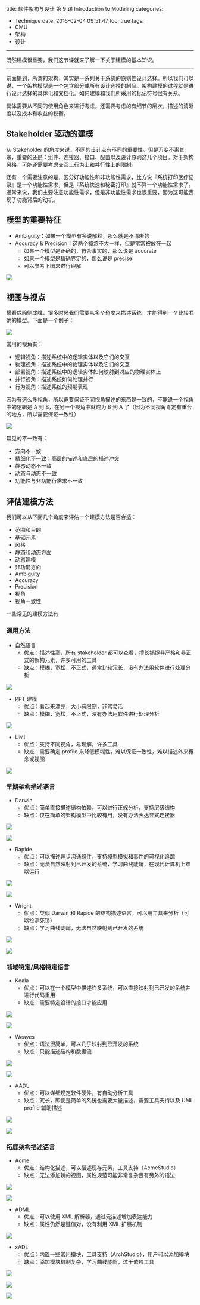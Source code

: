 title: 软件架构与设计 第 9 课 Introduction to Modeling
categories:
- Technique
date: 2016-02-04 09:51:47
toc: true
tags:
- CMU
- 架构
- 设计
---

既然建模很重要，我们这节课就来了解一下关于建模的基本知识。

<!-- more -->

---

前面提到，所谓的架构，其实是一系列关于系统的原则性设计选择。所以我们可以说，一个架构模型是一个包含部分或所有设计选择的制品。架构建模的过程就是进行设计选择的具体化和文档化。如何建模和我们所采用的标记符号很有关系。

具体需要从不同的使用角色来进行考虑，还需要考虑的有细节的层次，描述的清晰度以及成本和收益的权衡。

## Stakeholder 驱动的建模

从 Stakeholder 的角度来说，不同的设计点有不同的重要性。但是万变不离其宗，重要的还是：组件、连接器、接口、配置以及设计原则这几个项目。对于架构风格，可能还需要考虑交互上行为上和并行性上的限制。

还有一个需要注意的是，区分好功能性和非功能性需求，比方说『系统打印医疗记录』是一个功能性需求，但是『系统快速和秘密打印』就不算一个功能性需求了。通常来说，我们主要注意功能性需求，但是非功能性需求也很重要，因为这可能表现了功能背后的动机。

## 模型的重要特征

+ Ambiguity：如果一个模型有多说解释，那么就是不清晰的
+ Accuracy & Precision：这两个概念不大一样，但是常常被放在一起
    + 如果一个模型是正确的，符合事实的，那么说是 accurate
    + 如果一个模型是精确界定的，那么说是 precise
    + 可以参考下图来进行理解

![](/images/14545985041272.jpg)

## 视图与视点

横看成岭侧成峰，很多时候我们需要从多个角度来描述系统，才能得到一个比较准确的模型。下面是一个例子：

![](/images/14545985821981.jpg)

常用的视角有：

+ 逻辑视角：描述系统中的逻辑实体以及它们的交互
+ 物理视角：描述系统中的物理实体以及它们的交互
+ 部署视角：描述系统中的逻辑实体如何映射到对应的物理实体上
+ 并行视角：描述系统如何处理并行
+ 行为视角：描述系统的预期表现

因为有这么多视角，所以需要保证不同视角描述的东西是一致的，不能说一个视角中的逻辑是 A 到 B，在另一个视角中就成为 B 到 A 了（因为不同视角肯定有重合的地方，所以需要保证一致性）

![](/images/14545988003911.jpg)

常见的不一致有：

+ 方向不一致
+ 精细化不一致：高层的描述和底层的描述冲突
+ 静态动态不一致
+ 动态与动态不一致
+ 功能性与非功能行需求不一致

## 评估建模方法

我们可以从下面几个角度来评估一个建模方法是否合适：

+ 范围和目的
+ 基础元素
+ 风格
+ 静态和动态方面
+ 动态建模
+ 非功能方面
+ Ambiguity
+ Accuracy
+ Precision
+ 视角
+ 视角一致性

一些常见的建模方法有

### 通用方法

+ 自然语言
    + 优点：描述性高，所有 stakeholder 都可以查看，擅长捕捉非严格和非正式的架构元素，许多可用的工具
    + 缺点：模糊，宽松，不正式，通常比较冗长，没有办法用软件进行处理分析

![](/images/14546006145499.jpg)


+ PPT 建模
    + 优点：看起来漂亮，大小有限制，非常灵活
    + 缺点：模糊，宽松，不正式，没有办法用软件进行处理分析

![](/images/14546006273259.jpg)


+ UML
    + 优点：支持不同视角，易理解，许多工具
    + 缺点：需要确定 profile 来降低模糊性，难以保证一致性，难以描述外来概念或视图

![](/images/14546006393742.jpg)


### 早期架构描述语言

+ Darwin
    + 优点：简单直接描述结构依赖，可以进行正规分析，支持层级结构
    + 缺点：仅在简单的架构模型中比较有用，没有办法表达显式连接器

![](/images/14546008499085.jpg)

![](/images/14546008685270.jpg)

+ Rapide
    + 优点：可以描述异步沟通组件，支持模型模拟和事件的可视化追踪
    + 缺点：无法自然映射到已开发的系统，学习曲线陡峭，在现代计算机上难以运行

![](/images/14546010836111.jpg)

![](/images/14546010964130.jpg)


+ Wright
    + 优点：类似 Darwin 和 Rapide 的结构描述语言，可以用工具来分析（可以检测死锁）
    + 缺点：学习曲线陡峭，无法自然映射到已开发的系统

![](/images/14546011979672.jpg)

![](/images/14546012076721.jpg)


### 领域特定/风格特定语言

+ Koala
    + 优点：可以在一个模型中描述许多系统，可以直接映射到已开发的系统并进行代码重用
    + 缺点：需要特定设计的接口才能应用

![](/images/14546013363062.jpg)

![](/images/14546013486686.jpg)


+ Weaves
    + 优点：语法很简单，可以几乎映射到已开发的系统
    + 缺点：只能描述结构和数据流

![](/images/14546013962768.jpg)

![](/images/14546014089340.jpg)


+ AADL  
    + 优点：可以详细规定软件硬件，有自动分析工具
    + 缺点：冗长，即使是简单的系统也需要大量描述，需要工具支持以及 UML profile 辅助描述

![](/images/14546014835760.jpg)

![](/images/14546014920803.jpg)


### 拓展架构描述语言

+ Acme
    + 优点：结构化描述，可以描述现存元素，工具支持（AcmeStudio）
    + 缺点：无法添加新的视图，属性规范可能非常复杂且有另外的语法

![](/images/14546015630249.jpg)

![](/images/14546015726906.jpg)


+ ADML
    + 优点：可以使用 XML 解析器，通过元描述增加表达能力
    + 缺点：属性仍然是键值对，没有利用 XML 扩展机制

![](/images/14546016742192.jpg)


+ xADL 
    + 优点：内置一些常用模块，工具支持（ArchStudio），用户可以添加模块
    + 缺点：添加模块机制复杂，学习曲线陡峭，过于依赖工具

![](/images/14546017950085.jpg)

![](/images/14546018068416.jpg)

![](/images/14546018228100.jpg)

